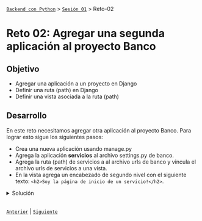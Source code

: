 [`Backend con Python`](../../Readme.md) > [`Sesión 01`](../Readme.md) > Reto-02
# Reto 02: Agregar una segunda aplicación al proyecto Banco

## Objetivo
- Agregar una aplicación a un proyecto en Django
- Definir una ruta (path) en Django
- Definir una vista asociada a la ruta (path)

## Desarrollo

En este reto necesitamos agregar otra aplicación al proyecto Banco. Para lograr esto sigue los siguientes pasos:
- Crea una nueva aplicación usando manage.py
- Agrega la aplicación __servicios__ al archivo settings.py de banco.
- Agrega la ruta (path) de servicios a al archivo urls de banco y vincula el archivo urls de servicios a una vista.
- En la vista agrega un encabezado de segundo nivel con el siguiente texto:
 `<h2>Soy la página de inicio de un servicio!</h2>`.

<details><summary>Solución</summary>

 Crear la aplicación  con:

   ```console
   python3 manage.py startapp servicios
   ```

 Ejecutar el proyecto __Banco__ con:

   ```console
   python3 manage.py runserver
   ```

 Agrega la aplicación __servicios__ a la configuración en el archivo `Banco/Banco/settings.py`:

   ```python
   # Application definition

   INSTALLED_APPS = [
       'django.contrib.admin',
       'django.contrib.auth',
       'django.contrib.contenttypes',
       'django.contrib.sessions',
       'django.contrib.messages',
       'django.contrib.staticfiles',
       'tarjeta',
       'servicios',
   ]
   ```
 Mapea la url `/servicios` con las rutas generales del proyecto __Banco__ hacia las rutas de la aplicación __servicios__

   ```
   url / -> Banco/Banco/urls.py -> Banco/servicios/urls.py
   ```

   __En el archivo `Banco/Banco/urls.py` agregar lo siguiente:__

   ```python
   urlpatterns = [
		path('', include("tarjeta.urls")),
   		path('servicios/', include("servicios.urls")), #agregada
   		path('admin/', admin.site.urls),
   ]


 Mapea la url `/servicios` con las rutas de la aplicación __servicios__

   ```
   url /perfiles -> Banco/servicios/urls.py -> Banco/servicios/views.py
   ```

   __Crear el archivo `Banco/servicios/urls.py` con el siguiente contenido:__

   ```python
   from django.urls import path
   from . import views

   urlpatterns = [
       path('', views.index, name='servicios_index'),
   ]
   ```
   ***

Agregar la vista `index` al archivo `Banco/servicios/views.py` con el siguiente contenido:

   ```python
   from django.http import HttpResponse
   from django.shortcuts import render

   # Create your views here.
   def index(request):
       """ Vista para atender la petición de la url /servicios """

         return HttpResponse("<h2>Soy la página de inicio de un servicio!</h2>")
   ```

   __Abrir la siguiente url en el navegador__

   http://127.0.0.1:8000/servicios

   __El resultado debería ser el siguiente:__

  ![](img/1.png)
</details>
</br>

[`Anterior`](../Readme.md#Entornos-Virtuales) | [`Siguiente`](../Ejemplo-03/Readme.md)

